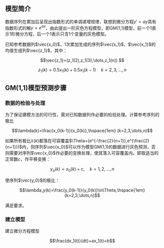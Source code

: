 ## 模型简介

数据序列在累加后呈现出指数形式的单调递增规律，联想到微分方程$`y'=ay`$具有指数形式的解$`y=e^{ax}`$，由此提出一阶灰色方程模型，即GM(1,1)模型，前一个1表示1阶微分方程，后一个1表示只含1个变量的灰色模型。

已知参考数据列$`\vec{x_0}`$，1次累加生成的序列$`\vec{x_1}`$，$`\vec{x_1}`$的均值生成列$`\vec{z_1}`$，其中：

$$\vec{z_1}=(z_1(2),z_1(3),\dots,z_1(n)) $$ 

$$z_1(k)=0.5x_1(k)+0.5x_1(k-1) \hspace{1em} k=2,3,\dots,n$$

## GM(1,1)模型预测步骤

### 数据的检验与处理

为了保证建模方法的可行性，需对已知数据列作必要的检验处理。计算参考序列的极比

$$\lambda(k)=\frac{x_0(k-1)}{x_0(k)},\hspace{1em} (k=2,3,\dots,n)$$

如果所有极比$`\lambda(k)`$都落在可容覆盖$`\Theta=(e^{-\frac{2}{n+1}},e^{\frac{2}{n+1}})`$内，则序列$`\vec{x_0}`$可以作为模型GM(1,1)的数据进行灰色预测，否则需要对序列$`\vec{x_0}`$作必要的变换处理，使其落入可容覆盖内。即取适当的正常数$`c`$，作平移变换：

$$y_o(k)=x_0(k)+c,\hspace{1em} k=1,2,\dots,n$$

使序列$`\vec{y_0}`$的极比：

$$\lambda_y(k)=\frac{y_0(k-1)}{y_0(k)}\in\Theta,\hspace{1em} (k=2,3,\dots,n)$$

满足要求。

### 建立模型

建立微分方程模型

$$\frac{dx_1(t)}{dt}+ax_1(t)=b$$

